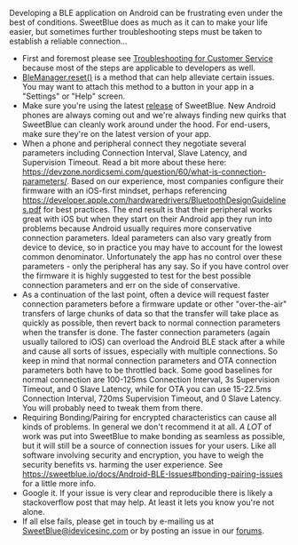 Developing a BLE application on Android can be frustrating even under the best of conditions. SweetBlue does as much as it can to make your life easier, but sometimes further troubleshooting steps must be taken to establish a reliable connection...

 * First and foremost please see [Troubleshooting for Customer Service](Troubleshooting-for-Customer-Service) because most of the steps are applicable to developers as well.
 * [BleManager.reset()](https://api.sweetblue.io/com/idevicesinc/sweetblue/BleManager.html#reset--) is a method that can help alleviate certain issues. You may want to attach this method to a button in your app in a "Settings" or "Help" screen.
 * Make sure you're using the latest [release](http://sweetblue.io/#tryit) of SweetBlue. New Android phones are always coming out and we're always finding new quirks that SweetBlue can cleanly work around under the hood. For end-users, make sure they're on the latest version of your app.
 * When a phone and peripheral connect they negotiate several parameters including Connection Interval, Slave Latency, and Supervision Timeout. Read a bit more about these here: https://devzone.nordicsemi.com/question/60/what-is-connection-parameters/. Based on our experience, most companies configure their firmware with an iOS-first mindset, perhaps referencing https://developer.apple.com/hardwaredrivers/BluetoothDesignGuidelines.pdf for best practices. The end result is that their peripheral works great with iOS but when they start on their Android app they run into problems because Android usually requires more conservative connection parameters. Ideal parameters can also vary greatly from device to device, so in practice you may have to account for the lowest common denominator. Unfortunately the app has no control over these parameters - only the peripheral has any say. So if you have control over the firmware it is highly suggested to test for the best possible connection parameters and err on the side of conservative.
 * As a continuation of the last point, often a device will request faster connection parameters before a firmware update or other "over-the-air" transfers of large chunks of data so that the transfer will take place as quickly as possible, then revert back to normal connection parameters when the transfer is done. The faster connection parameters (again usually tailored to iOS) can overload the Android BLE stack after a while and cause all sorts of issues, especially with multiple connections. So keep in mind that normal connection parameters and OTA connection parameters both have to be throttled back. Some good baselines for normal connection are 100-125ms Connection Interval, 3s Supervision Timeout, and 0 Slave Latency, while for OTA you can use 15-22.5ms Connection Interval, 720ms Supervision Timeout, and 0 Slave Latency. You will probably need to tweak them from there.
 * Requiring Bonding/Pairing for encrypted characteristics can cause all kinds of problems. In general we don't recommend it at all. *A LOT* of work was put into SweetBlue to make bonding as seamless as possible, but it will still be a source of connection issues for your users. Like all software involving security and encryption, you have to weigh the security benefits vs. harming the user experience. See https://sweetblue.io/docs/Android-BLE-Issues#bonding-pairing-issues for a little more info.
 * Google it. If your issue is very clear and reproducible there is likely a stackoverflow post that may help. At least it lets you know you're not alone.
 * If all else fails, please get in touch by e-mailing us at SweetBlue@idevicesinc.com or by posting an issue in our [forums](https://forum.sweetblue.io).